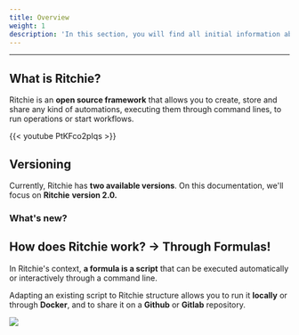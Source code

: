```yaml
---
title: Overview
weight: 1
description: 'In this section, you will find all initial information about Ritchie.'
---
```


---

## What is Ritchie?

Ritchie is an **open source framework** that allows you to create, store and share any kind of automations, executing them through command lines, to run operations or start workflows.

{{< youtube PtKFco2pIqs >}}

## **Versioning** 

Currently, Ritchie has **two available versions**. On this documentation, we'll focus on **Ritchie** **version 2.0.**



### **What's new?**



## **How does Ritchie work? → Through Formulas!**

In Ritchie's context, **a formula is a script** that can be executed automatically or interactively through a command line.

Adapting an existing script to Ritchie structure allows you to run it **locally** or through **Docker**, and to share it on a **Github** or **Gitlab** repository.

![](/docs-ritchie/formula-ritchie-en.jpg)
